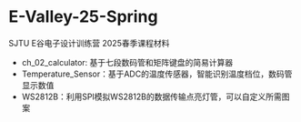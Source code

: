 # E-Valley-25-Spring
SJTU E谷电子设计训练营 2025春季课程材料
- ch_02_calculator: 基于七段数码管和矩阵键盘的简易计算器
- Temperature_Sensor：基于ADC的温度传感器，智能识别温度档位，数码管显示数值
- WS2812B：利用SPI模拟WS2812B的数据传输点亮灯管，可以自定义所需图案
